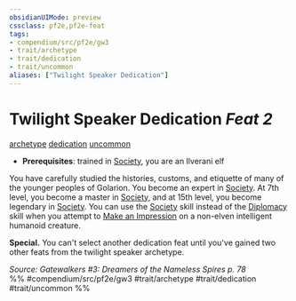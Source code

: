 ```yaml
---
obsidianUIMode: preview
cssclass: pf2e,pf2e-feat
tags:
- compendium/src/pf2e/gw3
- trait/archetype
- trait/dedication
- trait/uncommon
aliases: ["Twilight Speaker Dedication"]
---
```

# Twilight Speaker Dedication  *Feat 2*  
[archetype](rules/traits/archetype.md "Archetype Feat Trait")  [dedication](rules/traits/dedication.md "Dedication Feat Trait")  [uncommon](rules/traits/uncommon.md "Uncommon Rarity Trait")  

- **Prerequisites**: trained in [Society](compendium/skills.md#Society), you are an Ilverani elf

You have carefully studied the histories, customs, and etiquette of many of the younger peoples of Golarion. You become an expert in [Society](compendium/skills.md#Society). At 7th level, you become a master in [Society](compendium/skills.md#Society), and at 15th level, you become legendary in [Society](compendium/skills.md#Society). You can use the [Society](compendium/skills.md#Society) skill instead of the [Diplomacy](compendium/skills.md#Diplomacy) skill when you attempt to [Make an Impression](rules/actions/make-an-impression.md) on a non-elven intelligent humanoid creature.

**Special.** You can't select another dedication feat until you've gained two other feats from the twilight speaker archetype.

*Source: Gatewalkers #3: Dreamers of the Nameless Spires p. 78*  
%% #compendium/src/pf2e/gw3 #trait/archetype #trait/dedication #trait/uncommon %%